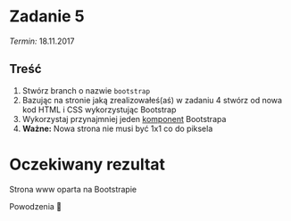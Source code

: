# Zadanie 5
*Termin:* 18.11.2017

## Treść
1. Stwórz branch o nazwie `bootstrap`
1. Bazując na stronie jaką zrealizowałeś(aś) w zadaniu 4 stwórz od nowa kod HTML i CSS wykorzystując Bootstrap
1. Wykorzystaj przynajmniej jeden [komponent](https://getbootstrap.com/docs/3.3/components/) Bootstrapa
1. **Ważne:** Nowa strona nie musi być 1x1 co do piksela

# Oczekiwany rezultat
Strona www oparta na Bootstrapie

Powodzenia :muscle:
